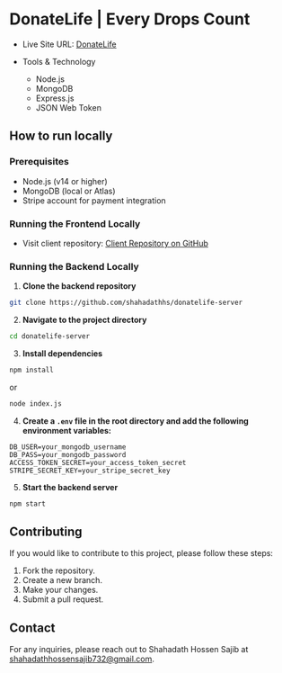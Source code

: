 
# DonateLife | Every Drops Count

- Live Site URL: [DonateLife](https://donatelife-f661c.web.app)

- Tools & Technology
   - Node.js
   - MongoDB
   - Express.js
   - JSON Web Token

## How to run locally

### Prerequisites

- Node.js (v14 or higher)
- MongoDB (local or Atlas)
- Stripe account for payment integration

### Running the Frontend Locally

- Visit client repository: [Client Repository on GitHub](https://github.com/shahadathhs/donatelife-client)

### Running the Backend Locally

1. **Clone the backend repository**

```bash
git clone https://github.com/shahadathhs/donatelife-server
```

2. **Navigate to the project directory**

```bash
cd donatelife-server
```

3. **Install dependencies**

```bash
npm install
```
or

```bash
node index.js
```

4. **Create a `.env` file in the root directory and add the following environment variables:**

```env
DB_USER=your_mongodb_username
DB_PASS=your_mongodb_password
ACCESS_TOKEN_SECRET=your_access_token_secret
STRIPE_SECRET_KEY=your_stripe_secret_key
```

5. **Start the backend server**

```bash
npm start
```

## Contributing

If you would like to contribute to this project, please follow these steps:

1. Fork the repository.
2. Create a new branch.
3. Make your changes.
4. Submit a pull request.

## Contact

For any inquiries, please reach out to Shahadath Hossen Sajib at <shahadathhossensajib732@gmail.com>.


